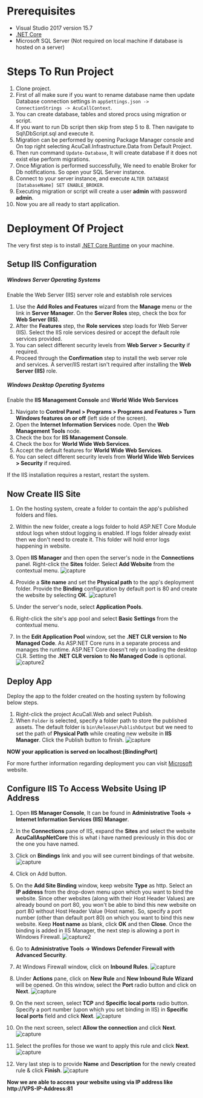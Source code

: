 # Prerequisites
- Visual Studio 2017 version 15.7
- [.NET Core](https://www.microsoft.com/net/download)
- Microsoft SQL Server (Not required on local machine if database is hosted on a server)

# Steps To Run Project
1. Clone project.
2. First of all make sure if you want to rename database name then update Database connection settings in `appSettings.json -> ConnectionStrings -> AcuCallContext`.
3. You can create database, tables and stored procs using migration or script.
4. If you want to run Db script then skip from step 5 to 8. Then navigate to Sql\DbScript.sql and execute it.
5. Migration can be performed by opening Package Manager console and On top right selecting AcuCall.Infrastructure.Data from Default Project.
6. Then run command `Update-Database`, It will create database if it does not exist else perform migrations.
7. Once Migration is performed successfully, We need to enable Broker for Db notifications. So open your SQL Server instance.
8. Connect to your server instance, and execute `ALTER DATABASE [DatabaseName] SET ENABLE_BROKER`.
9. Executing migration or script will create a user **admin** with password **admin**.
10. Now you are all ready to start application.


# Deployment Of Project
The very first step is to install [.NET Core Runtime](https://www.microsoft.com/net/download/thank-you/dotnet-runtime-2.0.9-windows-hosting-bundle-installer) on your machine.

## Setup IIS Configuration

##### Windows Server Operating Systems
Enable the Web Server (IIS) server role and establish role services

1. Use the **Add Roles and Features** wizard from the **Manage** menu or the link in **Server Manager**. On the **Server Roles** step, check the box for **Web Server (IIS)**.
2. After the **Features** step, the **Role services** step loads for Web Server (IIS). Select the IIS role services desired or accept the default role services provided.
3. You can select different security levels from **Web Server > Security** if required.
4. Proceed through the **Confirmation** step to install the web server role and services. A server/IIS restart isn't required after installing the **Web Server (IIS)** role.

##### Windows Desktop Operating Systems
Enable the **IIS Management Console** and **World Wide Web Services**

1. Navigate to **Control Panel > Programs > Programs and Features > Turn Windows features on or off** (left side of the screen).
2. Open the **Internet Information Services** node. Open the **Web Management Tools** node.
3. Check the box for **IIS Management Console**.
4. Check the box for **World Wide Web Services**.
5. Accept the default features for **World Wide Web Services**.
6. You can select different security levels from **World Wide Web Services > Security** if required.

If the IIS installation requires a restart, restart the system.

## Now Create IIS Site
1. On the hosting system, create a folder to contain the app's published folders and files.
2. Within the new folder, create a logs folder to hold ASP.NET Core Module stdout logs when stdout logging is enabled. If logs folder already exist then we don't need to create it. This folder will hold error logs happening in website.
3. Open **IIS Manager** and then open the server's node in the **Connections** panel. Right-click the **Sites** folder. Select **Add Website** from the contextual menu.
![capture](https://user-images.githubusercontent.com/8514899/44599608-54b5f280-a7f0-11e8-8529-41bed62f4425.PNG)

4. Provide a **Site name** and set the **Physical path** to the app's deployment folder. Provide the **Binding** configuration by default port is 80 and create the website by selecting **OK**.
![capture1](https://user-images.githubusercontent.com/8514899/44599766-ca21c300-a7f0-11e8-9900-80993441bbb0.PNG)

5. Under the server's node, select **Application Pools**.
6. Right-click the site's app pool and select **Basic Settings** from the contextual menu.
7. In the **Edit Application Pool** window, set the **.NET CLR version** to **No Managed Code**. As ASP.NET Core runs in a separate process and manages the runtime. ASP.NET Core doesn't rely on loading the desktop CLR. Setting the **.NET CLR version** to **No Managed Code** is optional.
![capture2](https://user-images.githubusercontent.com/8514899/44599791-dad23900-a7f0-11e8-9e3a-26d39f0709bf.PNG)

## Deploy App
Deploy the app to the folder created on the hosting system by following below steps.

1. Right-click the project AcuCall.Web and select Publish.
2. When `Folder` is selected, specify a folder path to store the published assets. The default folder is `bin\Release\PublishOutput` but we need to set the path of **Physical Path** while creating new website in **IIS Manager**. Click the Publish button to finish.
![capture](https://user-images.githubusercontent.com/8514899/44598215-b162de80-a7eb-11e8-9a91-0add87e88060.PNG)


**NOW your application is served on localhost:[BindingPort]**

For more further information regarding deployment you can visit [Microsoft](https://docs.microsoft.com/en-gb/aspnet/core/host-and-deploy/iis/index?tabs=aspnetcore2x&view=aspnetcore-2.1) website. 


## Configure IIS To Access Website Using IP Address
1. Open **IIS Manager Console**, It can be found in **Administrative Tools -> Internet Information Services (IIS) Manager**.
2. In the **Connections** pane of IIS, expand the **Sites** and select the website **AcuCallAspNetCore** this is what i have named previously in this doc or the one you have named.
3. Click on **Bindings** link and you will see current bindings of that website.
![capture](https://user-images.githubusercontent.com/8514899/44600957-69948500-a7f4-11e8-904f-c0479c7a31ae.PNG)

4. Click on Add button.
5. On the **Add Site Binding** window, keep website **Type** as http. Select an **IP address** from the drop-down menu upon which you want to bind the website. Since other websites (along with their Host Header Values) are already bound on port 80, you won't be able to bind this new website on port 80 without Host Header Value (Host name). So, specify a port number (other than default port 80) on which you want to bind this new website. Keep **Host name** as blank, click **OK** and then **Close**. Once the binding is added in IIS Manager, the next step is allowing a port in Windows Firewall.
![capture2](https://user-images.githubusercontent.com/8514899/44601046-b4160180-a7f4-11e8-9c1f-47f2434b5052.PNG)
6. Go to **Administrative Tools -> Windows Defender Firewall with Advanced Security**.
7. At Windows Firewall window, click on **Inbound Rules**.
![capture](https://user-images.githubusercontent.com/8514899/44601514-26d3ac80-a7f6-11e8-8a90-8467314639b4.PNG)
8. Under **Actions** pane, click on **New Rule** and **New Inbound Rule Wizard** will be opened. On this window, select the **Port** radio button and click on **Next**.
![capture](https://user-images.githubusercontent.com/8514899/44601650-977ac900-a7f6-11e8-9c1f-405395b9fe6d.PNG)
9. On the next screen, select **TCP** and **Specific local ports** radio button. Specify a port number (upon which you set binding in IIS) in **Specific local ports** field and click **Next**.
![capture](https://user-images.githubusercontent.com/8514899/44601727-ddd02800-a7f6-11e8-91b8-b16dc25d9369.PNG)
10. On the next screen, select **Allow the connection** and click **Next**.
![capture](https://user-images.githubusercontent.com/8514899/44601877-4fa87180-a7f7-11e8-9dd2-61e76b736e5c.PNG)
11. Select the profiles for those we want to apply this rule and click **Next**.
![capture](https://user-images.githubusercontent.com/8514899/44601962-8a120e80-a7f7-11e8-8ef6-c9b15f25f4fb.PNG)
12. Very last step is to provide **Name** and **Description** for the newly created rule & click **Finish**.
![capture](https://user-images.githubusercontent.com/8514899/44602038-c2b1e800-a7f7-11e8-9a41-94bff90f44af.PNG)

**Now we are able to access your website using via IP address like http://VPS-IP-Address:81**



